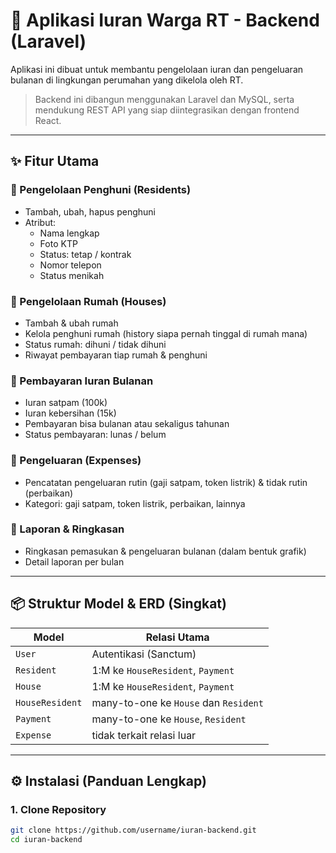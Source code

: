 # 🏡 Aplikasi Iuran Warga RT - Backend (Laravel)

Aplikasi ini dibuat untuk membantu pengelolaan iuran dan pengeluaran bulanan di lingkungan perumahan yang dikelola oleh RT.

> Backend ini dibangun menggunakan Laravel dan MySQL, serta mendukung REST API yang siap diintegrasikan dengan frontend React.

---

## ✨ Fitur Utama

### 🔹 Pengelolaan Penghuni (Residents)
- Tambah, ubah, hapus penghuni
- Atribut:
  - Nama lengkap
  - Foto KTP
  - Status: tetap / kontrak
  - Nomor telepon
  - Status menikah

### 🔹 Pengelolaan Rumah (Houses)
- Tambah & ubah rumah
- Kelola penghuni rumah (history siapa pernah tinggal di rumah mana)
- Status rumah: dihuni / tidak dihuni
- Riwayat pembayaran tiap rumah & penghuni

### 🔹 Pembayaran Iuran Bulanan
- Iuran satpam (100k)
- Iuran kebersihan (15k)
- Pembayaran bisa bulanan atau sekaligus tahunan
- Status pembayaran: lunas / belum

### 🔹 Pengeluaran (Expenses)
- Pencatatan pengeluaran rutin (gaji satpam, token listrik) & tidak rutin (perbaikan)
- Kategori: gaji satpam, token listrik, perbaikan, lainnya

### 🔹 Laporan & Ringkasan
- Ringkasan pemasukan & pengeluaran bulanan (dalam bentuk grafik)
- Detail laporan per bulan

---

## 📦 Struktur Model & ERD (Singkat)

| Model           | Relasi Utama                           |
|-----------------|----------------------------------------|
| `User`          | Autentikasi (Sanctum)                  |
| `Resident`      | 1:M ke `HouseResident`, `Payment`      |
| `House`         | 1:M ke `HouseResident`, `Payment`      |
| `HouseResident` | many-to-one ke `House` dan `Resident`  |
| `Payment`       | many-to-one ke `House`, `Resident`     |
| `Expense`       | tidak terkait relasi luar              |

---

## ⚙️ Instalasi (Panduan Lengkap)

### 1. Clone Repository

```bash
git clone https://github.com/username/iuran-backend.git
cd iuran-backend
